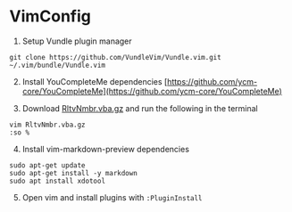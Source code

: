 # VimConfig

1. Setup Vundle plugin manager
```
git clone https://github.com/VundleVim/Vundle.vim.git ~/.vim/bundle/Vundle.vim
```

2. Install YouCompleteMe dependencies [https://github.com/ycm-core/YouCompleteMe](https://github.com/ycm-core/YouCompleteMe)

3. Download [RltvNmbr.vba.gz](https://www.vim.org/scripts/script.php?script_id=2351) and run the following in the terminal
```
vim RltvNmbr.vba.gz
:so % 
```

4. Install vim-markdown-preview dependencies
```
sudo apt-get update
sudo apt-get install -y markdown
sudo apt install xdotool
```

5. Open vim and install plugins with `:PluginInstall`
